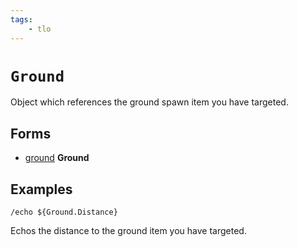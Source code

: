 ```yaml
---
tags:
    - tlo
---
```

# `Ground`

Object which references the ground spawn item you have targeted.

## Forms

* [ground](../data-types/datatype-ground.md) **Ground**

## Examples

`/echo ${Ground.Distance}`

Echos the distance to the ground item you have targeted.
